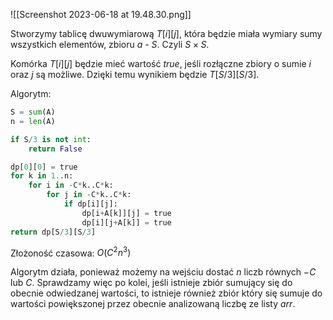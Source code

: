 ![[Screenshot 2023-06-18 at 19.48.30.png]]

Stworzymy tablicę dwuwymiarową $T[i][j]$, która będzie miała wymiary sumy wszystkich elementów, zbioru $a$ - $S$. Czyli $S\times S$.

Komórka $T[i][j]$ będzie mieć wartość $true$, jeśli rozłączne zbiory o sumie $i$ oraz $j$ są możliwe. Dzięki temu wynikiem będzie $T[S/3][S/3]$.

Algorytm:

```python
S = sum(A)
n = len(A)

if S/3 is not int:
	return False

dp[0][0] = true
for k in 1..n:
	for i in -C*k..C*k:
		for j in -C*k..C*k:
			if dp[i][j]:
				dp[i+A[k]][j] = true
				dp[i][j+A[k]] = true
return dp[S/3][S/3]
```

Złożoność czasowa:
$O(C^2n^3)$

Algorytm działa, ponieważ możemy na wejściu dostać $n$ liczb równych $-C$ lub $C$. Sprawdzamy więc po kolei, jeśli istnieje zbiór sumujący się do obecnie odwiedzanej wartości, to istnieje również zbiór który się sumuje do wartości powiększonej przez obecnie analizowaną liczbę ze listy $arr$.


